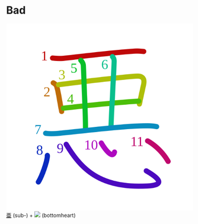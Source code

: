 # Bad
![60aa](Kanji/kanji-colorize/60aa.svg)
[亜](Kanji/kanji-dict/亜.md) (sub-) + ![](http://www.kanjidamage.com/assets/radsmall/heartbottom-9e56e0a0233a18e46572cd863b74559bcd8b77d7b5b1bbbed4af2b91f061d5ba.jpg) (bottomheart)